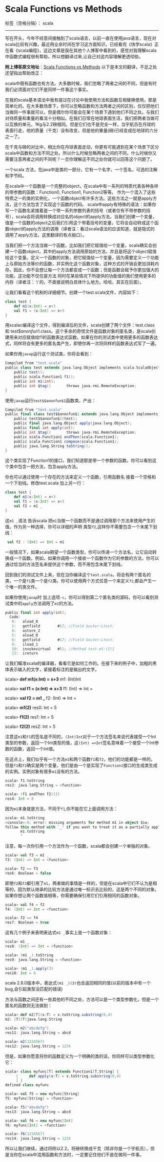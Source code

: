 # Scala Functions vs Methods

标签（空格分隔）： scala

---
写在开头，今年不经意间接触到了scala语言，以前一直在使用java语言，现在对scala比较有兴趣，最近用业余时间在学习这方面知识，已经看完《快学scala》正在看《scala编程》，这边文章是我在其他个人博客中看到的，感觉对我理解scala中函数式编程很有帮助，所以想翻译过来,让自己对这内容理解更透彻些。

**附上博客原文地址**：[Scala Functions vs Methods](http://jim-mcbeath.blogspot.com/2009/05/scala-functions-vs-methods.html)
以下是本文的翻译，不足之处还望指出帮助改正：

scala中既有函数也有方法。大多数时候，我们忽略了两者之间的不同，但是有时我们必须面对它们不是同样一件事这个事实。

在我的scala基本语法中我有提过在讨论中我使用方法和函数互相替换使用。那是简单化的。在大多数场景下，你可以忽略函数和方法两者之间的区别，仅仅把他们当做同一件事就可以，但是偶尔你可能会在某个场景下遇到他们不同之处。与我们对待质量和重量的看法十分相似。在我们日常在地球表面生活，我们把两者当做可以互换的单元，1Kg与2.2磅相同。但是它们也不是完全一样，当宇航员在月球的表面行走，他的质量（千克）没有改变，但是他的重量(磅)已经变成在地球的六分之一了。

在千克与磅的对比中，相比你在月球表面走动，你更有可能遇到在某个场景下区分scala中函数和方法不同之处。所以什么时候忽略两者之间的不同，什么时候你又需要注意两者之间的不同呢？一旦你理解这不同之处你就可以回答这个问题了。

一个scala 方法，在java中是类的一部分，它有一个名字，一个签名，可选的注解 和字节码。

在scala中一个函数是一个完整的object，在scala中有一系列的特质代表各种各样的带参数的函数：Function0, Function1, Function2等等。 作为一个混入了这些特质之一的类的实例化，一个函数object有许多方法。这些方法之一就是apply方法，这个方法包含了实现这个函数的代码。 scala中apply有特殊的语法：如果你写一个函数名紧接着是一个带一系列参数列表的括号（或者仅有不带参数的括号），scala会将调用转换成对应名的object的apply方法。当我们创建一个变量，值是一个函数的object之后我们引用这个带着括号的变量，它将会自动转成这个函数object的apply方法的调用（译者注：看过scala语法的应该知道，就是隐式的调用了apply方法，这里翻译的有点拗口）。

 
当我们把一个方法当做一个函数，比如我们把它赋值给一个变量，scala确实会创建一个函数object，其中的apply方法调用原始的方法，并且是将这个object赋值给这个变量。定义一个函数的对象，把它赋值给一个变量，因为需要定义一个功能上与原始方法等价的函数，并实例化这个函数对象，这种方式的开销会更加消耗内存。因此，你不会想让每一个方法都变成一个函数；但是函数会赋予你更加强大的功能，这功能不仅仅是方法 同时在某些情况下所提供的功能值的我们使用更多的内存（译者注：丫的，不直接说明白具体什么地方。哈哈，其实在后面）。


让我们看看这个机制的详细细节。创建一个test.scala文件，内容如下：
```scala
class test {
    def m1(x:Int) = x+3
    val f1 = (x:Int) => x+3
}
```

用scalac编译这个文件，得到编译后的文件，scala创建了两个文件：test.class 和 test$$anonfun$1.class。这个多余的奇怪文件是函数对象的匿名类，是scala创建用来对应赋值给f1的函数表达式函数。如果在你的测试类中使用更多的函数表达式，同样将会有更多的匿名类产生，即使你再一次将同样的函数表达式写了一遍。

如果你用`javap`运行这个测试类，你将会看到：
```scala
Compiled from "test.scala"
public class test extends java.lang.Object implements scala.ScalaObject{
    public test();
    public scala.Function1 f1();
    public int m1(int);
    public int $tag()       throws java.rmi.RemoteException;
}
```

使用`javap`运行`test$$anonfun$1`函数类，产出：
```scala
Compiled from "test.scala"
public final class test$$anonfun$1 extends java.lang.Object implements scala.Function1,scala.ScalaObject{
    public test$$anonfun$1(test);
    public final java.lang.Object apply(java.lang.Object);
    public final int apply(int);
    public int $tag()       throws java.rmi.RemoteException;
    public scala.Function1 andThen(scala.Function1);
    public scala.Function1 compose(scala.Function1);
    public java.lang.String toString();
}
```
 
这个类实现了Function1的接口，我们知道那是带一个参数的函数。你可以看到这个类中包含一把方法，包含apply方法。


你也可以通过使用一个存在的方法来定义一个函数，引用函数名 接着一个空格和一个下划线。修改test.scala 加上另一行：
```scala
class test {
    def m1(x:Int) = x+3
    val f1 = (x:Int) => x+3
    val f2 = m1 _
}
```

这`m1 _`语法 告诉scala 把`m1`当做一个函数而不是通过调用那个方法来使用产生的值。作为另一种选择，你可以详细的声明 类型`f2`,这样你不需要包含一个末尾下划线：
```scala
 val f2 : (Int) => Int = m1
```

一般情况下，如果scala期望一个函数类型，你可以传递一个方法名，让它自动转换成一个函数。例如，如果你调用一个接收一个函数作为它的参数的方法，你可以通过恰当的方法签名来提供这个参数，而不用包含末尾下划线。

回到我们的测试文件上来，现在当你编译这个`test.scala`，将会有两个匿名的类，一个是`f1`类一个是`f2`类。你可以使用两个方式任意一个来定义`f2`,都会产生一个唯一的类文件。

如果你使用`javap`时 加上选项`-c`，你可以得到第二个匿名类的源码，你可以看到测试类中的`apply`方法调用了`m1`的方法。
```scala
public final int apply(int);
  Code:
   0:   aload_0
   1:   getfield        #17; //Field $outer:Ltest;
   4:   astore_2
   5:   aload_0
   6:   getfield        #17; //Field $outer:Ltest;
   9:   iload_1
   10:  invokevirtual   #51; //Method test.m1:(I)I
   13:  ireturn
```

让我们瞄准scala的编译器，看看它是如何工作的。在接下来的例子中，加粗的黑体表示输入的文字，紧接着标注的是输出的文字。

scala> **def m1(x:Int) = x+3**
m1: (Int)Int

scala> **val f1 = (x:Int) => x+3**
f1: (Int) => Int = <function>

scala> **val f2 = m1 _**
f2: (Int) => Int = <function>

scala> **m1(2)**
res0: Int = 5

scala> **f1(2)**
res1: Int = 5

scala> **f2(2)**
res2: Int = 5

注意这`m1`和`f1`的签名是不同的，`(Int)Int`对于一个方法签名来说代表接受一个Int类型的参数，返回一个Int类型的值，这`(Int) =>Int`签名意味着一个接受一个Int参数的函数，返回一个Int值。

在这点上，我们似乎有一个方法`m1`和两个函数`f1`和`f2`，他们的功能都是一样的。但是`f1`和`f2`确实是两个变量，他们是由一个是实现了`Function1`接口的生成类生成的实例。实例对象有很多`m1`没有的方法。
```scala
scala> f1.toString
res3: java.lang.String = <function>

scala> (f1 andThen f2)(2)
res4: Int = 8
```

因为`m1`本身就是方法，不同于`f1`,你不能在它上面调用方法：
```scala
scala> m1.toString
<console>:6: error: missing arguments for method m1 in object $iw;
follow this method with `_' if you want to treat it as a partially applied function
       m1.toString
       ^
```

注意，每一次你引用一个方法作为一个函数，scala都会创建一个单独的对象。
```scala
scala> val f3 = m1 _
f3: (Int) => Int = <function>

scala> f2 == f3
res6: Boolean = false
```

即使`f2`和`f3`都引用了`m1`，两者做的事情是一样的，但是在scala中它们不认为是相等的，因为默认继承的比较方法是通过唯一标识去比较的，这是两个不同的对象。如果你想让两个函数值相等，你需要确保引用它们引用相同的函数对象。
```scala
scala> val f4 = f2
f4: (Int) => Int = <function>

scala> f2 == f4
res7: Boolean = true
```

这有几个例子来表明表达式`m1 _`事实上是一个函数对象：
```scala
scala> m1 _
res8: (Int) => Int = <function>

scala> (m1 _).toString
res9: java.lang.String = <function>

scala> (m1 _).apply(3)
res10: Int = 6
```

scala 2.8.0版本中，表达式`(m1 _)(3)`也会返回相同的值(以前的版本中有一个bug,会引起类型没匹配的错误)


方法与函数之间还有一些其他的不同之处，方法可以是一个类型参数化，但是一个匿名的函数则无法做到：
```scala
scala> def m2[T](x:T) = x.toString.substring(0,4)
m2: [T](T)java.lang.String

scala> m2("abcdefg")
res11: java.lang.String = abcd

scala> m2(1234567)
res12: java.lang.String = 1234
```

但是，如果你愿意将你的函数定义为一个明确的类的话，你同样可以类型参数化它：
```scala
scala> class myfunc[T] extends Function1[T,String] {
     |     def apply(x:T) = x.toString.substring(0,4)
     | }
defined class myfunc

scala> val f5 = new myfunc[String]
f5: myfunc[String] = <function>

scala> f5("abcdefg")
res13: java.lang.String = abcd

scala> val f6 = new myfunc[Int]
f6: myfunc[Int] = <function>

scala> f6(1234567)
res14: java.lang.String = 1234
```

所以让我们继续，通过将除以2.2，将磅转换成千克（除非你是一个宇航员），但是当你在scala中混用函数和方法时，一定要记住他们不是在做同一件事。
